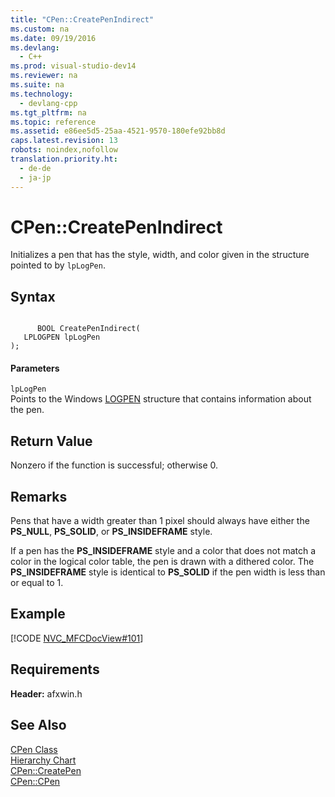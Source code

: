```yaml
---
title: "CPen::CreatePenIndirect"
ms.custom: na
ms.date: 09/19/2016
ms.devlang: 
  - C++
ms.prod: visual-studio-dev14
ms.reviewer: na
ms.suite: na
ms.technology: 
  - devlang-cpp
ms.tgt_pltfrm: na
ms.topic: reference
ms.assetid: e86ee5d5-25aa-4521-9570-180efe92bb8d
caps.latest.revision: 13
robots: noindex,nofollow
translation.priority.ht: 
  - de-de
  - ja-jp
---
```

# CPen::CreatePenIndirect
Initializes a pen that has the style, width, and color given in the structure pointed to by `lpLogPen`.  
  
## Syntax  
  
```  
  
      BOOL CreatePenIndirect(  
   LPLOGPEN lpLogPen   
);  
```  
  
#### Parameters  
 `lpLogPen`  
 Points to the Windows [LOGPEN](../vs140/LOGPEN-Structure.md) structure that contains information about the pen.  
  
## Return Value  
 Nonzero if the function is successful; otherwise 0.  
  
## Remarks  
 Pens that have a width greater than 1 pixel should always have either the **PS_NULL**, **PS_SOLID**, or **PS_INSIDEFRAME** style.  
  
 If a pen has the **PS_INSIDEFRAME** style and a color that does not match a color in the logical color table, the pen is drawn with a dithered color. The **PS_INSIDEFRAME** style is identical to **PS_SOLID** if the pen width is less than or equal to 1.  
  
## Example  
 [!CODE [NVC_MFCDocView#101](../CodeSnippet/VS_Snippets_Cpp/NVC_MFCDocView#101)]  
  
## Requirements  
 **Header:** afxwin.h  
  
## See Also  
 [CPen Class](../vs140/CPen-Class.md)   
 [Hierarchy Chart](../vs140/Hierarchy-Chart.md)   
 [CPen::CreatePen](../vs140/CPen--CreatePen.md)   
 [CPen::CPen](../vs140/CPen--CPen.md)
